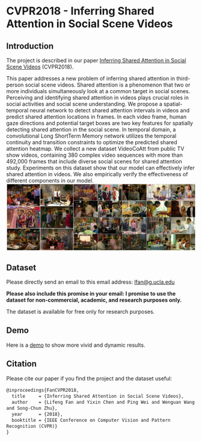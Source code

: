 # CVPR2018 - Inferring Shared Attention in Social Scene Videos

Introduction
----

The project is described in our paper [Inferring Shared Attention in Social Scene Videos](https://openaccess.thecvf.com/content_cvpr_2018/papers/Fan_Inferring_Shared_Attention_CVPR_2018_paper.pdf) (CVPR2018).   

This paper addresses a new problem of inferring shared attention in third-person social scene videos. Shared attention is a phenomenon that two or more individuals simultaneously look at a common target in social scenes. Perceiving and identifying shared attention in videos plays crucial roles in social activities and social scene understanding. We propose a spatial-temporal neural network to detect shared attention intervals in videos and predict shared attention locations in frames. In each video frame, human gaze directions and potential target boxes are two key features for spatially detecting shared attention in the social scene. In temporal domain, a convolutional Long ShortTerm Memory network utilizes the temporal continuity and transition constraints to optimize the predicted shared attention heatmap. We collect a new dataset VideoCoAtt from public TV show videos, containing 380 complex video sequences with more than 492,000 frames that include diverse social scenes for shared attention study. Experiments on this dataset show that our model can effectively infer shared attention in videos. We also empirically verify the effectiveness of different components in our model.
![](https://github.com/LifengFan/Shared-Attention/blob/master/doc/cvpr_intro.jpg)  


Dataset
----

Please directly send an email to this email address: lfan@g.ucla.edu 

**Please also include this promise in your email: I promise to use the dataset for non-commercial, academic, and research purposes only.**

The dataset is available for free only for research purposes.

Demo
----

Here is a [demo](https://vimeo.com/985435528?share=copy) to show more vivid and dynamic results.


Citation
----

Please cite our paper if you find the project and the dataset useful:


```
@inproceedings{FanCVPR2018,
  title     = {Inferring Shared Attention in Social Scene Videos},
  author    = {Lifeng Fan and Yixin Chen and Ping Wei and Wenguan Wang and Song-Chun Zhu},
  year      = {2018},
  booktitle = {IEEE Conference on Computer Vision and Pattern Recognition (CVPR)}
}
```
